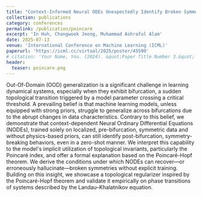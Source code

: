 ```yaml
---
title: "Context-Informed Neural ODEs Unexpectedly Identify Broken Symmetries: Insights from the Poincaré-Hopf Theorem"
collection: publications
category: conferences
permalink: /publication/poincare
excerpt: 'In Huh, Changwook Jeong, Muhammad Ashraful Alam'
date: 2025-07-13
venue: 'International Conference on Machine Learning (ICML)'
paperurl: 'https://icml.cc/virtual/2025/poster/45590'
# citation: 'Your Name, You. (2024). &quot;Paper Title Number 3.&quot; <i>GitHub Journal of Bugs</i>. 1(3).'
header:
  teaser: poincare.png
---
```


Out-Of-Domain (OOD) generalization is a significant challenge in learning dynamical systems, especially when they exhibit bifurcation, a sudden topological transition triggered by a model parameter crossing a critical threshold. A prevailing belief is that machine learning models, unless equipped with strong priors, struggle to generalize across bifurcations due to the abrupt changes in data characteristics. Contrary to this belief, we demonstrate that context-dependent Neural Ordinary Differential Equations (NODEs), trained solely on localized, pre-bifurcation, symmetric data and without physics-based priors, can still identify post-bifurcation, symmetry-breaking behaviors, even in a zero-shot manner. We interpret this capability to the model's implicit utilization of topological invariants, particularly the Poincaré index, and offer a formal explanation based on the Poincaré-Hopf theorem. We derive the conditions under which NODEs can recover—or erroneously hallucinate—broken symmetries without explicit training. Building on this insight, we showcase a topological regularizer inspired by the Poincaré-Hopf theorem and validate it empirically on phase transitions of systems described by the Landau–Khalatnikov equation.